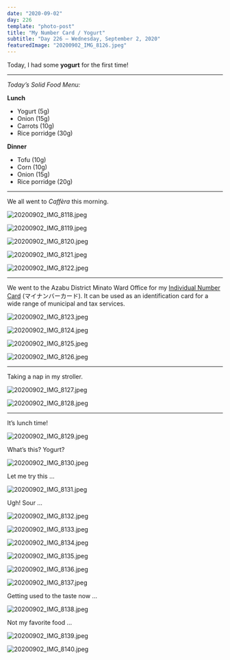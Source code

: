 ```yaml
---
date: "2020-09-02"
day: 226
template: "photo-post"
title: "My Number Card / Yogurt"
subtitle: "Day 226 – Wednesday, September 2, 2020"
featuredImage: "20200902_IMG_8126.jpeg"
---
```


Today, I had some **yogurt** for the first time!

<hr />

_Today’s Solid Food Menu:_

**Lunch**

- Yogurt (5g)
- Onion (15g)
- Carrots (10g)
- Rice porridge (30g)

**Dinner**

- Tofu (10g)
- Corn (10g)
- Onion (15g)
- Rice porridge (20g)

<hr />

We all went to *Caffèra* this morning.

![20200902_IMG_8118.jpeg](20200902_IMG_8118.jpeg)

![20200902_IMG_8119.jpeg](20200902_IMG_8119.jpeg)

![20200902_IMG_8120.jpeg](20200902_IMG_8120.jpeg)

![20200902_IMG_8121.jpeg](20200902_IMG_8121.jpeg)

![20200902_IMG_8122.jpeg](20200902_IMG_8122.jpeg)

<hr />

We went to the Azabu District Minato Ward Office for my <a href="https://www.kojinbango-card.go.jp/en/">Individual Number Card</a> (マイナンバーカード). It can be used as an identification card for a wide range of municipal and tax services.

![20200902_IMG_8123.jpeg](20200902_IMG_8123.jpeg)

![20200902_IMG_8124.jpeg](20200902_IMG_8124.jpeg)

![20200902_IMG_8125.jpeg](20200902_IMG_8125.jpeg)

![20200902_IMG_8126.jpeg](20200902_IMG_8126.jpeg)

<hr />

Taking a nap in my stroller.

![20200902_IMG_8127.jpeg](20200902_IMG_8127.jpeg)

![20200902_IMG_8128.jpeg](20200902_IMG_8128.jpeg)

<hr />

It’s lunch time!

![20200902_IMG_8129.jpeg](20200902_IMG_8129.jpeg)

What’s this? Yogurt?

![20200902_IMG_8130.jpeg](20200902_IMG_8130.jpeg)

Let me try this …

![20200902_IMG_8131.jpeg](20200902_IMG_8131.jpeg)

Ugh! Sour …

![20200902_IMG_8132.jpeg](20200902_IMG_8132.jpeg)

![20200902_IMG_8133.jpeg](20200902_IMG_8133.jpeg)

![20200902_IMG_8134.jpeg](20200902_IMG_8134.jpeg)

![20200902_IMG_8135.jpeg](20200902_IMG_8135.jpeg)

![20200902_IMG_8136.jpeg](20200902_IMG_8136.jpeg)

![20200902_IMG_8137.jpeg](20200902_IMG_8137.jpeg)

Getting used to the taste now …

![20200902_IMG_8138.jpeg](20200902_IMG_8138.jpeg)

Not my favorite food …

![20200902_IMG_8139.jpeg](20200902_IMG_8139.jpeg)

![20200902_IMG_8140.jpeg](20200902_IMG_8140.jpeg)
